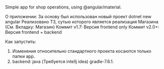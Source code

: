 Simple app for shop operations, using @angular/material.

О приложении:
За основу был использован новый проект dotnet new angular
Реализовано ТЗ, сутью которого является реализация Магазина (См. Вкладку: Магазин)
Коммит v1.7: Версия frontend only
Коммит v2.0+: Версия frontend + backend

Как запустить:
1) Изменения относительно стандартного проекта косаются только папки app.
2) backend: java (Требуется intellj idea) gradle-7.6.1.
